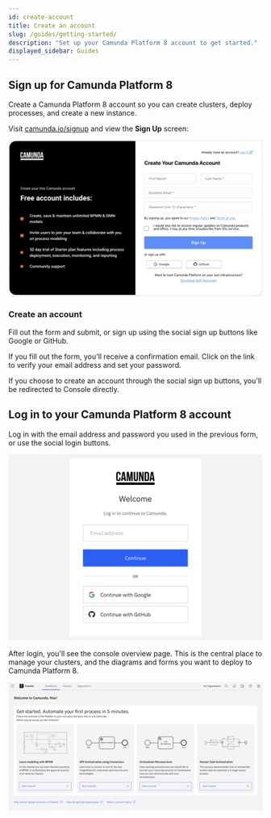 ```yaml
---
id: create-account
title: Create an account
slug: /guides/getting-started/
description: "Set up your Camunda Platform 8 account to get started."
displayed_sidebar: Guides
---
```


## Sign up for Camunda Platform 8

Create a Camunda Platform 8 account so you can create clusters, deploy processes, and create a new instance.

Visit [camunda.io/signup](https://camunda.io/signup) and view the **Sign Up** screen:

![signup](./img/signup.png)

### Create an account

Fill out the form and submit, or sign up using the social sign up buttons like Google or GitHub.

If you fill out the form, you'll receive a confirmation email. Click on the link to verify your email address and set your password.

If you choose to create an account through the social sign up buttons, you'll be redirected to Console directly.

## Log in to your Camunda Platform 8 account

Log in with the email address and password you used in the previous form, or use the social login buttons.

![login](./img/login.png)

After login, you'll see the console overview page. This is the central place to manage your clusters, and the diagrams and forms you want to deploy to Camunda Platform 8.

![overview-home](./img/home.png)